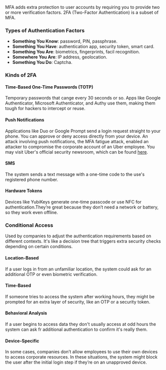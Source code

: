 MFA adds extra protection to user accounts by requiring you to provide two or more verification factors.
2FA (Two-Factor Authentication) is a subset of MFA.
### Types of Authentication Factors
- **Something You Know**: password, PIN, passphrase.
- **Something You Have**: authentication app, security token, smart card.
- **Something You Are**: biometrics, fingerprints, facil recognition.
- **Somewhere You Are**: IP address, geolocation.
- **Something You Do**: Captcha.
### Kinds of 2FA
#### Time-Based One-Time Passwords (TOTP)
Temporary passwords that cange every 30 seconds or so. Apps like Google Authenticator, Microsoft Authenticator, and Authy use them, making them tough for hackers to intercept or reuse.
#### Push Notifications
Applications like Duo or Google Prompt send a login request straight to your phone. You can approve or deny access directly from your device.
An attack involving push notifications, the MFA fatigue attack, enabled an attacker to compromise the corporate account of an Uber employee. You may visit Uber's official security newsroom, which can be found [here](https://www.uber.com/newsroom/security-update).
#### SMS
The system sends a text message with a one-time code to the use's registered phone number.
#### Hardware Tokens
Devices like YubiKeys generate one-time passcode or use NFC for authentication.They’re great because they don’t need a network or battery, so they work even offline.
### Conditional Access
Used by companies to adjust the authentication requirements based on different contexts. It's like a decision tree that triggers extra security checks depending on certain conditions.
#### Location-Based
If a user logs in from an unfamiliar location, the system could ask for an additional OTP or even biometric verification.
#### Time-Based
If someone tries to access the system after working hours, they might be prompted for an extra layer of security, like an OTP or a security token.
#### Behavioral Analysis
If a user begins to access data they don't usually access at odd hours the system can ask fr additional authentication to confirm it's really them.
#### Device-Specific
In some cases, companies don’t allow employees to use their own devices to access corporate resources. In these situations, the system might block the user after the initial login step if they’re on an unapproved device.
